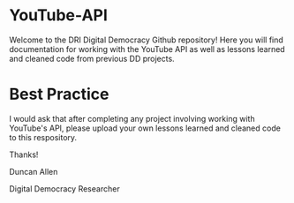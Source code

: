 # YouTube-API
Welcome to the DRI Digital Democracy Github repository! Here you will find documentation for working with the YouTube API as well as lessons learned and cleaned code from previous DD projects.

# Best Practice
I would ask that after completing any project involving working with YouTube's API, please upload your own lessons learned and cleaned code to this respository.

Thanks!

Duncan Allen

Digital Democracy Researcher
